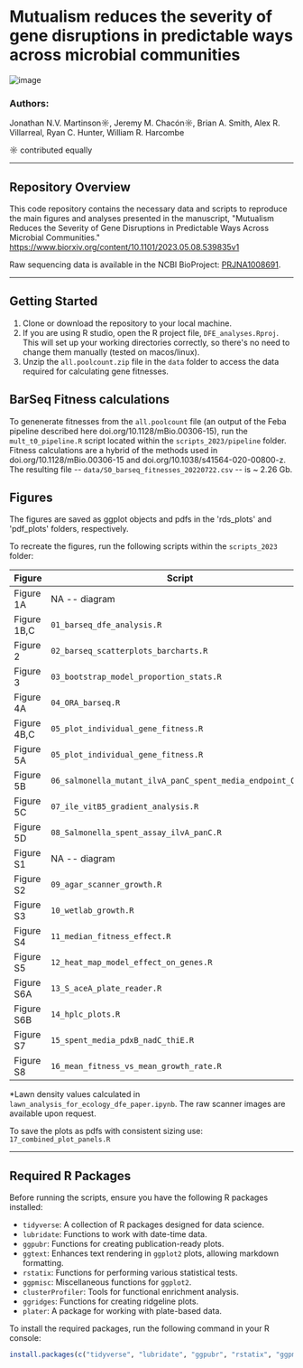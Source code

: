 # Mutualism reduces the severity of gene disruptions in predictable ways across microbial communities
![image](https://github.com/JonMartinson/ecology_DFE/assets/69863285/17420f3d-fc09-4e0b-87a6-2c3a62a5d833)





### Authors:
Jonathan N.V. Martinson☼, Jeremy M. Chacón☼, Brian A. Smith, Alex R. Villarreal, Ryan C. Hunter, William R. Harcombe

☼ contributed equally

---

## Repository Overview

This code repository contains the necessary data and scripts to reproduce the main figures and analyses presented in the manuscript, "Mutualism Reduces the Severity of Gene Disruptions in Predictable Ways Across Microbial Communities." https://www.biorxiv.org/content/10.1101/2023.05.08.539835v1

Raw sequencing data is available in the NCBI BioProject: [PRJNA1008691](https://www.ncbi.nlm.nih.gov/bioproject/PRJNA1008691).

---

## Getting Started

1. Clone or download the repository to your local machine.
2. If you are using R studio, open the R project file, `DFE_analyses.Rproj`. This will set up your working directories correctly, so there's no need to change them manually (tested on macos/linux).
3. Unzip the `all.poolcount.zip` file in the `data` folder to access the data required for calculating gene fitnesses.

## BarSeq Fitness calculations
To genenerate fitnesses from the `all.poolcount` file (an output of the Feba pipeline described here doi.org/10.1128/mBio.00306-15), run the `mult_t0_pipeline.R` script located within the `scripts_2023/pipeline` folder. Fitness calculations are a hybrid of the methods used in doi.org/10.1128/mBio.00306-15 and doi.org/10.1038/s41564-020-00800-z. The resulting file -- `data/S0_barseq_fitnesses_20220722.csv` -- is ~ 2.26 Gb.

## Figures

The figures are saved as ggplot objects and pdfs in the 'rds_plots' and 'pdf_plots' folders, respectively. 

To recreate the figures, run the following scripts within the `scripts_2023` folder:

| Figure     | Script                                                      |
|------------|-------------------------------------------------------------|
| Figure 1A  | NA -- diagram                                             |
| Figure 1B,C| `01_barseq_dfe_analysis.R`                                  |
| Figure 2   | `02_barseq_scatterplots_barcharts.R`                        |
| Figure 3   | `03_bootstrap_model_proportion_stats.R`                     |
| Figure 4A  | `04_ORA_barseq.R`                                           |
| Figure 4B,C| `05_plot_individual_gene_fitness.R`                         |
| Figure 5A  | `05_plot_individual_gene_fitness.R`                         |
| Figure 5B  | `06_salmonella_mutant_ilvA_panC_spent_media_endpoint_OD.R`  |
| Figure 5C  | `07_ile_vitB5_gradient_analysis.R`                          |
| Figure 5D  | `08_Salmonella_spent_assay_ilvA_panC.R`                     |
| Figure S1  | NA -- diagram                                             |
| Figure S2  | `09_agar_scanner_growth.R`                                  |
| Figure S3  | `10_wetlab_growth.R`                                        |
| Figure S4  | `11_median_fitness_effect.R`                                |
| Figure S5  | `12_heat_map_model_effect_on_genes.R`                       |
| Figure S6A | `13_S_aceA_plate_reader.R`                                  |
| Figure S6B | `14_hplc_plots.R`                                           |
| Figure S7  | `15_spent_media_pdxB_nadC_thiE.R`                           |
| Figure S8  | `16_mean_fitness_vs_mean_growth_rate.R`                     |

*Lawn density values calculated in `lawn_analysis_for_ecology_dfe_paper.ipynb`. The raw scanner images are available upon request.

To save the plots as pdfs with consistent sizing use: `17_combined_plot_panels.R`

---

## Required R Packages

Before running the scripts, ensure you have the following R packages installed:

- `tidyverse`: A collection of R packages designed for data science.
- `lubridate`: Functions to work with date-time data.
- `ggpubr`: Functions for creating publication-ready plots.
- `ggtext`: Enhances text rendering in `ggplot2` plots, allowing markdown formatting.
- `rstatix`: Functions for performing various statistical tests.
- `ggpmisc`: Miscellaneous functions for `ggplot2`.
- `clusterProfiler`: Tools for functional enrichment analysis.
- `ggridges`: Functions for creating ridgeline plots.
- `plater`: A package for working with plate-based data.


To install the required packages, run the following command in your R console:

```R
install.packages(c("tidyverse", "lubridate", "ggpubr", "rstatix", "ggpmisc", "clusterProfiler", "ggridges", "plater", "ggtext"))
